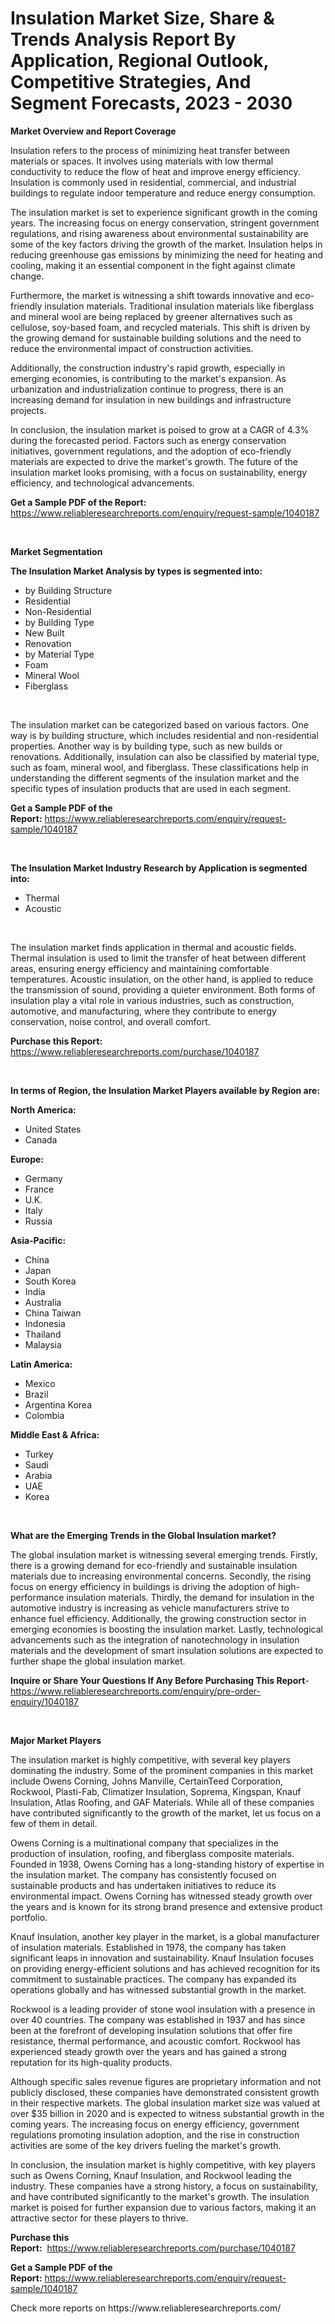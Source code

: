 <p><h1>Insulation Market Size, Share & Trends Analysis Report By Application, Regional Outlook, Competitive Strategies, And Segment Forecasts, 2023 - 2030</h1></p><p><strong>Market Overview and Report Coverage</strong></p>
<p><p>Insulation refers to the process of minimizing heat transfer between materials or spaces. It involves using materials with low thermal conductivity to reduce the flow of heat and improve energy efficiency. Insulation is commonly used in residential, commercial, and industrial buildings to regulate indoor temperature and reduce energy consumption.</p><p>The insulation market is set to experience significant growth in the coming years. The increasing focus on energy conservation, stringent government regulations, and rising awareness about environmental sustainability are some of the key factors driving the growth of the market. Insulation helps in reducing greenhouse gas emissions by minimizing the need for heating and cooling, making it an essential component in the fight against climate change.</p><p>Furthermore, the market is witnessing a shift towards innovative and eco-friendly insulation materials. Traditional insulation materials like fiberglass and mineral wool are being replaced by greener alternatives such as cellulose, soy-based foam, and recycled materials. This shift is driven by the growing demand for sustainable building solutions and the need to reduce the environmental impact of construction activities.</p><p>Additionally, the construction industry's rapid growth, especially in emerging economies, is contributing to the market's expansion. As urbanization and industrialization continue to progress, there is an increasing demand for insulation in new buildings and infrastructure projects.</p><p>In conclusion, the insulation market is poised to grow at a CAGR of 4.3% during the forecasted period. Factors such as energy conservation initiatives, government regulations, and the adoption of eco-friendly materials are expected to drive the market's growth. The future of the insulation market looks promising, with a focus on sustainability, energy efficiency, and technological advancements.</p></p>
<p><strong>Get a Sample PDF of the Report:</strong> <a href="https://www.reliableresearchreports.com/enquiry/request-sample/1040187">https://www.reliableresearchreports.com/enquiry/request-sample/1040187</a></p>
<p>&nbsp;</p>
<p><strong>Market Segmentation</strong></p>
<p><strong>The Insulation Market Analysis by types is segmented into:</strong></p>
<p><ul><li>by Building Structure</li><li>Residential</li><li>Non-Residential</li><li>by Building Type</li><li>New Built</li><li>Renovation</li><li>by Material Type</li><li>Foam</li><li>Mineral Wool</li><li>Fiberglass</li></ul></p>
<p>&nbsp;</p>
<p><p>The insulation market can be categorized based on various factors. One way is by building structure, which includes residential and non-residential properties. Another way is by building type, such as new builds or renovations. Additionally, insulation can also be classified by material type, such as foam, mineral wool, and fiberglass. These classifications help in understanding the different segments of the insulation market and the specific types of insulation products that are used in each segment.</p></p>
<p><strong>Get a Sample PDF of the Report:</strong>&nbsp;<a href="https://www.reliableresearchreports.com/enquiry/request-sample/1040187">https://www.reliableresearchreports.com/enquiry/request-sample/1040187</a></p>
<p>&nbsp;</p>
<p><strong>The Insulation Market Industry Research by Application is segmented into:</strong></p>
<p><ul><li>Thermal</li><li>Acoustic</li></ul></p>
<p>&nbsp;</p>
<p><p>The insulation market finds application in thermal and acoustic fields. Thermal insulation is used to limit the transfer of heat between different areas, ensuring energy efficiency and maintaining comfortable temperatures. Acoustic insulation, on the other hand, is applied to reduce the transmission of sound, providing a quieter environment. Both forms of insulation play a vital role in various industries, such as construction, automotive, and manufacturing, where they contribute to energy conservation, noise control, and overall comfort.</p></p>
<p><strong>Purchase this Report:</strong>&nbsp; <a href="https://www.reliableresearchreports.com/purchase/1040187">https://www.reliableresearchreports.com/purchase/1040187</a></p>
<p>&nbsp;</p>
<p><strong>In terms of Region, the Insulation Market Players available by Region are:</strong></p>
<p>
    <p> <strong> North America: </strong>
        <ul>
            <li>United States</li>
            <li>Canada</li>
        </ul>
        </p> 
    <p> <strong> Europe: </strong>
        <ul>
            <li>Germany</li>
            <li>France</li>
            <li>U.K.</li>
            <li>Italy</li>
            <li>Russia</li>
        </ul>
        </p> 
    <p> <strong> Asia-Pacific: </strong>
        <ul>
            <li>China</li>
            <li>Japan</li>
            <li>South Korea</li>
            <li>India</li>
            <li>Australia</li>
            <li>China Taiwan</li>
            <li>Indonesia</li>
            <li>Thailand</li>
            <li>Malaysia</li>
        </ul>
        </p> 
    <p> <strong> Latin America: </strong>
        <ul>
            <li>Mexico</li>
            <li>Brazil</li>
            <li>Argentina Korea</li>
            <li>Colombia</li>
        </ul>
        </p> 
    <p> <strong> Middle East & Africa: </strong>
        <ul>
            <li>Turkey</li>
            <li>Saudi</li>
            <li>Arabia</li>
            <li>UAE</li>
            <li>Korea</li>
        </ul>
    </p>
    </p>
<p>&nbsp;</p>
<p><strong>What are the Emerging Trends in the Global Insulation market?</strong></p>
<p><p>The global insulation market is witnessing several emerging trends. Firstly, there is a growing demand for eco-friendly and sustainable insulation materials due to increasing environmental concerns. Secondly, the rising focus on energy efficiency in buildings is driving the adoption of high-performance insulation materials. Thirdly, the demand for insulation in the automotive industry is increasing as vehicle manufacturers strive to enhance fuel efficiency. Additionally, the growing construction sector in emerging economies is boosting the insulation market. Lastly, technological advancements such as the integration of nanotechnology in insulation materials and the development of smart insulation solutions are expected to further shape the global insulation market.</p></p>
<p><strong>Inquire or Share Your Questions If Any Before Purchasing This Report</strong>- <a href="https://www.reliableresearchreports.com/enquiry/pre-order-enquiry/1040187">https://www.reliableresearchreports.com/enquiry/pre-order-enquiry/1040187</a></p>
<p>&nbsp;</p>
<p><strong>Major Market Players</strong></p>
<p><p>The insulation market is highly competitive, with several key players dominating the industry. Some of the prominent companies in this market include Owens Corning, Johns Manville, CertainTeed Corporation, Rockwool, Plasti-Fab, Climatizer Insulation, Soprema, Kingspan, Knauf Insulation, Atlas Roofing, and GAF Materials. While all of these companies have contributed significantly to the growth of the market, let us focus on a few of them in detail.</p><p>Owens Corning is a multinational company that specializes in the production of insulation, roofing, and fiberglass composite materials. Founded in 1938, Owens Corning has a long-standing history of expertise in the insulation market. The company has consistently focused on sustainable products and has undertaken initiatives to reduce its environmental impact. Owens Corning has witnessed steady growth over the years and is known for its strong brand presence and extensive product portfolio.</p><p>Knauf Insulation, another key player in the market, is a global manufacturer of insulation materials. Established in 1978, the company has taken significant leaps in innovation and sustainability. Knauf Insulation focuses on providing energy-efficient solutions and has achieved recognition for its commitment to sustainable practices. The company has expanded its operations globally and has witnessed substantial growth in the market.</p><p>Rockwool is a leading provider of stone wool insulation with a presence in over 40 countries. The company was established in 1937 and has since been at the forefront of developing insulation solutions that offer fire resistance, thermal performance, and acoustic comfort. Rockwool has experienced steady growth over the years and has gained a strong reputation for its high-quality products.</p><p>Although specific sales revenue figures are proprietary information and not publicly disclosed, these companies have demonstrated consistent growth in their respective markets. The global insulation market size was valued at over $35 billion in 2020 and is expected to witness substantial growth in the coming years. The increasing focus on energy efficiency, government regulations promoting insulation adoption, and the rise in construction activities are some of the key drivers fueling the market's growth.</p><p>In conclusion, the insulation market is highly competitive, with key players such as Owens Corning, Knauf Insulation, and Rockwool leading the industry. These companies have a strong history, a focus on sustainability, and have contributed significantly to the market's growth. The insulation market is poised for further expansion due to various factors, making it an attractive sector for these players to thrive.</p></p>
<p><strong>Purchase this Report:</strong>&nbsp;&nbsp;<a href="https://www.reliableresearchreports.com/purchase/1040187">https://www.reliableresearchreports.com/purchase/1040187</a></p>
<p></p>
<p><strong>Get a Sample PDF of the Report:</strong>&nbsp;<a href="https://www.reliableresearchreports.com/enquiry/request-sample/1040187">https://www.reliableresearchreports.com/enquiry/request-sample/1040187</a></p>
<p>Check more reports on https://www.reliableresearchreports.com/</p>